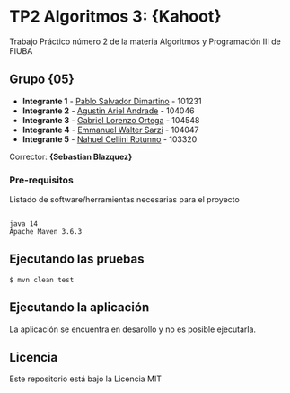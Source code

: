 # TP2 Algoritmos 3: {Kahoot}

Trabajo Práctico número 2 de la materia Algoritmos y Programación III de FIUBA

## Grupo {05}

* **Integrante 1** - [Pablo Salvador Dimartino](https://github.com/psdimartino) - 101231
* **Integrante 2** - [Agustin Ariel Andrade](https://github.com/AgussAndrade) - 104046
* **Integrante 3** - [Gabriel Lorenzo Ortega](https://github.com/GabyOrtega) - 104548
* **Integrante 4** - [Emmanuel Walter Sarzi](https://github.com/manusarzi) - 104047
* **Integrante 5** - [Nahuel Cellini Rotunno](https://github.com/NCellini) - 103320

Corrector: **{Sebastian Blazquez}**

### Pre-requisitos

Listado de software/herramientas necesarias para el proyecto

```

java 14
Apache Maven 3.6.3

```

## Ejecutando las pruebas
```
$ mvn clean test
```
## Ejecutando la aplicación

La aplicación se encuentra en desarollo y no es posible ejecutarla.

## Licencia

Este repositorio está bajo la Licencia MIT
